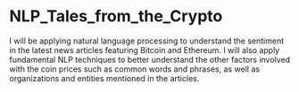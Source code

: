 # NLP_Tales_from_the_Crypto
I will be applying natural language processing to understand the sentiment in the latest news articles featuring Bitcoin and Ethereum. I will also apply fundamental NLP techniques to better understand the other factors involved with the coin prices such as common words and phrases, as well as organizations and entities mentioned in the articles.
